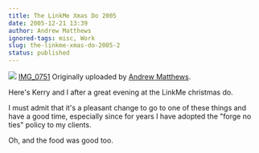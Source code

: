```yaml
---
title: The LinkMe Xmas Do 2005
date: 2005-12-21 13:39
author: Andrew Matthews
ignored-tags: misc, Work
slug: the-linkme-xmas-do-2005-2
status: published
---
```


[![](http://static.flickr.com/39/75772766_b2016ab3d9_m.jpg)](http://www.flickr.com/photos/aabs/75772766/ "photo sharing")
[IMG\_0751](http://www.flickr.com/photos/aabs/75772766/)
Originally uploaded by [Andrew Matthews](http://www.flickr.com/people/aabs/).

Here's Kerry and I after a great evening at the LinkMe christmas do.

I must admit that it's a pleasant change to go to one of these things and have a good time, especially since for years I have adopted the "forge no ties" policy to my clients.

Oh, and the food was good too.
